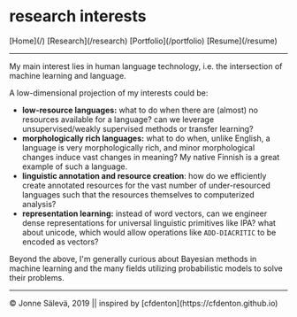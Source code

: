<div id='topheader'>

# research interests

</div>

<thead>

<tr>

  <td>[Home](/)</td>

  <td>[Research](/research)</td>

  <td>[Portfolio](/portfolio)</td>

  <td>[Resume](/resume)</td>

</tr>

</thead>

---

<div id='container'>
My main interest lies in human language technology, i.e. the intersection of machine learning and language. 

A low-dimensional projection of my interests could be:

- **low-resource languages:** what to do when there are (almost) no resources available for a language? can we leverage unsupervised/weakly supervised methods or transfer learning?
- **morphologically rich languages:** what to do when, unlike English, a language is very morphologically rich, and minor morphological changes induce vast changes in meaning? My native Finnish is a great example of such a language.
- **linguistic annotation and resource creation**: how do we efficiently create annotated resources for the vast number of under-resourced languages such that the resources themselves to computerized analysis?
- **representation learning:** instead of word vectors, can we engineer dense representations for universal linguistic primitives like IPA? what about unicode, which would allow operations like `ADD-DIACRITIC` to be encoded as vectors?

Beyond the above, I'm generally curious about Bayesian methods in machine learning and the many fields utilizing probabilistic models to solve their problems.

</div>

---

<tfoot>

<tr>

  <td>© Jonne Sälevä, 2019 || inspired by [cfdenton](https://cfdenton.github.io)</td>

</tr>

</tfoot>
